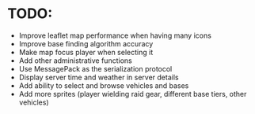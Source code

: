 # TODO:
- Improve leaflet map performance when having many icons
- Improve base finding algorithm accuracy
- Make map focus player when selecting it
- Add other administrative functions
- Use MessagePack as the serialization protocol
- Display server time and weather in server details
- Add ability to select and browse vehicles and bases
- Add more sprites (player wielding raid gear, different base tiers, other vehicles)
